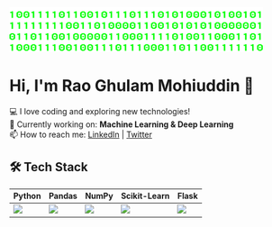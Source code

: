 <img src="https://github.com/RaoGhulam/RaoGhulam/blob/main/gif.gif?raw=true" width="450" height="80">

# Hi, I'm Rao Ghulam Mohiuddin 👋  
💻 I love coding and exploring new technologies!  
🔭 Currently working on: **Machine Learning & Deep Learning**  
📫 How to reach me: [LinkedIn](https://linkedin.com/in/yourprofile) | [Twitter](https://twitter.com/yourhandle)  

## 🛠 Tech Stack

| Python | Pandas | NumPy | Scikit-Learn | Flask |
|--------|--------|-------|--------------|-------|
| <img src="https://cdn.jsdelivr.net/gh/devicons/devicon/icons/python/python-original.svg" width="50"> | <img src="https://cdn.jsdelivr.net/gh/devicons/devicon/icons/pandas/pandas-original.svg" width="50"> | <img src="https://cdn.jsdelivr.net/gh/devicons/devicon/icons/numpy/numpy-original.svg" width="50"> | <img src="https://upload.wikimedia.org/wikipedia/commons/0/05/Scikit_learn_logo_small.svg" width="50"> | <img src="https://cdn.jsdelivr.net/gh/devicons/devicon/icons/flask/flask-original.svg" width="50"> |
